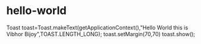 # hello-world
Toast toast=Toast.makeText(getApplicationContext(),"Hello World this is Vibhor Bijoy",TOAST.LENGTH_LONG);
toast.setMargin(70,70)
toast.show();
